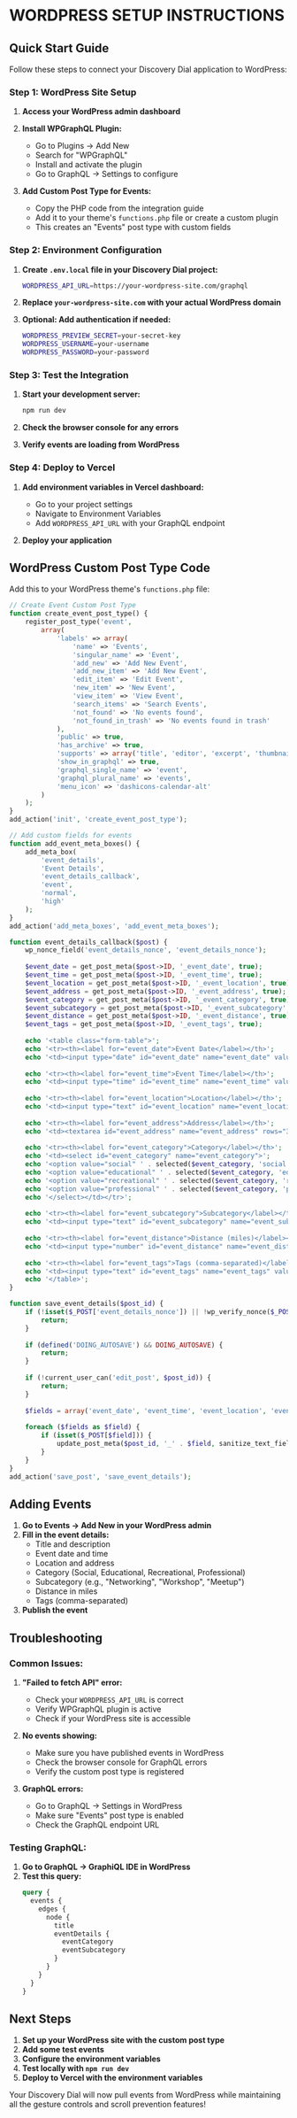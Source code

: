 # WORDPRESS SETUP INSTRUCTIONS

## Quick Start Guide

Follow these steps to connect your Discovery Dial application to WordPress:

### Step 1: WordPress Site Setup

1. **Access your WordPress admin dashboard**
2. **Install WPGraphQL Plugin:**
   - Go to Plugins → Add New
   - Search for "WPGraphQL"
   - Install and activate the plugin
   - Go to GraphQL → Settings to configure

3. **Add Custom Post Type for Events:**
   - Copy the PHP code from the integration guide
   - Add it to your theme's `functions.php` file or create a custom plugin
   - This creates an "Events" post type with custom fields

### Step 2: Environment Configuration

1. **Create `.env.local` file in your Discovery Dial project:**
   ```bash
   WORDPRESS_API_URL=https://your-wordpress-site.com/graphql
   ```

2. **Replace `your-wordpress-site.com` with your actual WordPress domain**

3. **Optional: Add authentication if needed:**
   ```bash
   WORDPRESS_PREVIEW_SECRET=your-secret-key
   WORDPRESS_USERNAME=your-username
   WORDPRESS_PASSWORD=your-password
   ```

### Step 3: Test the Integration

1. **Start your development server:**
   ```bash
   npm run dev
   ```

2. **Check the browser console for any errors**

3. **Verify events are loading from WordPress**

### Step 4: Deploy to Vercel

1. **Add environment variables in Vercel dashboard:**
   - Go to your project settings
   - Navigate to Environment Variables
   - Add `WORDPRESS_API_URL` with your GraphQL endpoint

2. **Deploy your application**

## WordPress Custom Post Type Code

Add this to your WordPress theme's `functions.php` file:

```php
// Create Event Custom Post Type
function create_event_post_type() {
    register_post_type('event',
        array(
            'labels' => array(
                'name' => 'Events',
                'singular_name' => 'Event',
                'add_new' => 'Add New Event',
                'add_new_item' => 'Add New Event',
                'edit_item' => 'Edit Event',
                'new_item' => 'New Event',
                'view_item' => 'View Event',
                'search_items' => 'Search Events',
                'not_found' => 'No events found',
                'not_found_in_trash' => 'No events found in trash'
            ),
            'public' => true,
            'has_archive' => true,
            'supports' => array('title', 'editor', 'excerpt', 'thumbnail', 'custom-fields'),
            'show_in_graphql' => true,
            'graphql_single_name' => 'event',
            'graphql_plural_name' => 'events',
            'menu_icon' => 'dashicons-calendar-alt'
        )
    );
}
add_action('init', 'create_event_post_type');

// Add custom fields for events
function add_event_meta_boxes() {
    add_meta_box(
        'event_details',
        'Event Details',
        'event_details_callback',
        'event',
        'normal',
        'high'
    );
}
add_action('add_meta_boxes', 'add_event_meta_boxes');

function event_details_callback($post) {
    wp_nonce_field('event_details_nonce', 'event_details_nonce');
    
    $event_date = get_post_meta($post->ID, '_event_date', true);
    $event_time = get_post_meta($post->ID, '_event_time', true);
    $event_location = get_post_meta($post->ID, '_event_location', true);
    $event_address = get_post_meta($post->ID, '_event_address', true);
    $event_category = get_post_meta($post->ID, '_event_category', true);
    $event_subcategory = get_post_meta($post->ID, '_event_subcategory', true);
    $event_distance = get_post_meta($post->ID, '_event_distance', true);
    $event_tags = get_post_meta($post->ID, '_event_tags', true);
    
    echo '<table class="form-table">';
    echo '<tr><th><label for="event_date">Event Date</label></th>';
    echo '<td><input type="date" id="event_date" name="event_date" value="' . esc_attr($event_date) . '" /></td></tr>';
    
    echo '<tr><th><label for="event_time">Event Time</label></th>';
    echo '<td><input type="time" id="event_time" name="event_time" value="' . esc_attr($event_time) . '" /></td></tr>';
    
    echo '<tr><th><label for="event_location">Location</label></th>';
    echo '<td><input type="text" id="event_location" name="event_location" value="' . esc_attr($event_location) . '" /></td></tr>';
    
    echo '<tr><th><label for="event_address">Address</label></th>';
    echo '<td><textarea id="event_address" name="event_address" rows="3" cols="50">' . esc_textarea($event_address) . '</textarea></td></tr>';
    
    echo '<tr><th><label for="event_category">Category</label></th>';
    echo '<td><select id="event_category" name="event_category">';
    echo '<option value="social" ' . selected($event_category, 'social', false) . '>Social</option>';
    echo '<option value="educational" ' . selected($event_category, 'educational', false) . '>Educational</option>';
    echo '<option value="recreational" ' . selected($event_category, 'recreational', false) . '>Recreational</option>';
    echo '<option value="professional" ' . selected($event_category, 'professional', false) . '>Professional</option>';
    echo '</select></td></tr>';
    
    echo '<tr><th><label for="event_subcategory">Subcategory</label></th>';
    echo '<td><input type="text" id="event_subcategory" name="event_subcategory" value="' . esc_attr($event_subcategory) . '" /></td></tr>';
    
    echo '<tr><th><label for="event_distance">Distance (miles)</label></th>';
    echo '<td><input type="number" id="event_distance" name="event_distance" value="' . esc_attr($event_distance) . '" step="0.1" /></td></tr>';
    
    echo '<tr><th><label for="event_tags">Tags (comma-separated)</label></th>';
    echo '<td><input type="text" id="event_tags" name="event_tags" value="' . esc_attr($event_tags) . '" /></td></tr>';
    echo '</table>';
}

function save_event_details($post_id) {
    if (!isset($_POST['event_details_nonce']) || !wp_verify_nonce($_POST['event_details_nonce'], 'event_details_nonce')) {
        return;
    }
    
    if (defined('DOING_AUTOSAVE') && DOING_AUTOSAVE) {
        return;
    }
    
    if (!current_user_can('edit_post', $post_id)) {
        return;
    }
    
    $fields = array('event_date', 'event_time', 'event_location', 'event_address', 'event_category', 'event_subcategory', 'event_distance', 'event_tags');
    
    foreach ($fields as $field) {
        if (isset($_POST[$field])) {
            update_post_meta($post_id, '_' . $field, sanitize_text_field($_POST[$field]));
        }
    }
}
add_action('save_post', 'save_event_details');
```

## Adding Events

1. **Go to Events → Add New in your WordPress admin**
2. **Fill in the event details:**
   - Title and description
   - Event date and time
   - Location and address
   - Category (Social, Educational, Recreational, Professional)
   - Subcategory (e.g., "Networking", "Workshop", "Meetup")
   - Distance in miles
   - Tags (comma-separated)
3. **Publish the event**

## Troubleshooting

### Common Issues:

1. **"Failed to fetch API" error:**
   - Check your `WORDPRESS_API_URL` is correct
   - Verify WPGraphQL plugin is active
   - Check if your WordPress site is accessible

2. **No events showing:**
   - Make sure you have published events in WordPress
   - Check the browser console for GraphQL errors
   - Verify the custom post type is registered

3. **GraphQL errors:**
   - Go to GraphQL → Settings in WordPress
   - Make sure "Events" post type is enabled
   - Check the GraphQL endpoint URL

### Testing GraphQL:

1. **Go to GraphQL → GraphiQL IDE in WordPress**
2. **Test this query:**
   ```graphql
   query {
     events {
       edges {
         node {
           title
           eventDetails {
             eventCategory
             eventSubcategory
           }
         }
       }
     }
   }
   ```

## Next Steps

1. **Set up your WordPress site with the custom post type**
2. **Add some test events**
3. **Configure the environment variables**
4. **Test locally with `npm run dev`**
5. **Deploy to Vercel with the environment variables**

Your Discovery Dial will now pull events from WordPress while maintaining all the gesture controls and scroll prevention features!
